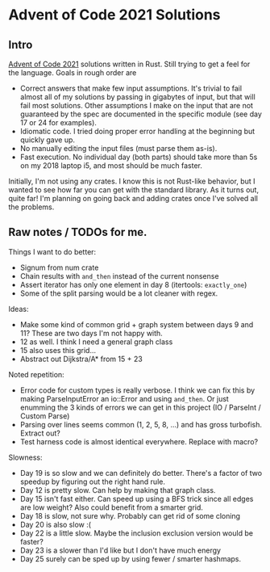 # Advent of Code 2021 Solutions

## Intro

[Advent of Code 2021](https://adventofcode.com/2021/) solutions written in Rust. Still trying to get a feel for the language. Goals in rough order are

- Correct answers that make few input assumptions. It's trivial to fail almost all of my solutions by passing in gigabytes of input, but that will fail most solutions. Other assumptions I make on the input that are not guaranteed by the spec are documented in the specific module (see day 17 or 24 for examples).
- Idiomatic code. I tried doing proper error handling at the beginning but quickly gave up.
- No manually editing the input files (must parse them as-is).
- Fast execution. No individual day (both parts) should take more than 5s on my 2018 laptop i5, and most should be much faster.

Initially, I'm not using any crates. I know this is not Rust-like behavior, but I wanted to see how far you can get with the standard library. As it turns out, quite far! I'm planning on going back and adding crates once I've solved all the problems.

## Raw notes / TODOs for me.

Things I want to do better:
- Signum from num crate
- Chain results with `and_then` instead of the current nonsense
- Assert iterator has only one element in day 8 (itertools: `exactly_one`)
- Some of the split parsing would be a lot cleaner with regex.

Ideas:
- Make some kind of common grid + graph system between days 9 and 11? These are two days I'm not happy with.
- 12 as well. I think I need a general graph class
- 15 also uses this grid...
- Abstract out Dijkstra/A\* from 15 + 23

Noted repetition:
- Error code for custom types is really verbose. I think we can fix this by making ParseInputError an io::Error and using `and_then`. Or just enumming the 3 kinds of errors we can get in this project (IO / ParseInt / Custom Parse)
- Parsing over lines seems common (1, 2, 5, 8, ...) and has gross turbofish. Extract out?
- Test harness code is almost identical everywhere. Replace with macro?

Slowness:
- Day 19 is so slow and we can definitely do better. There's a factor of two speedup by figuring out the right hand rule.
- Day 12 is pretty slow. Can help by making that graph class.
- Day 15 isn't fast either. Can speed up using a BFS trick since all edges are low weight? Also could benefit from a smarter grid.
- Day 18 is slow, not sure why. Probably can get rid of some cloning
- Day 20 is also slow :(
- Day 22 is a little slow. Maybe the inclusion exclusion version would be faster?
- Day 23 is a slower than I'd like but I don't have much energy
- Day 25 surely can be sped up by using fewer / smarter hashmaps.
